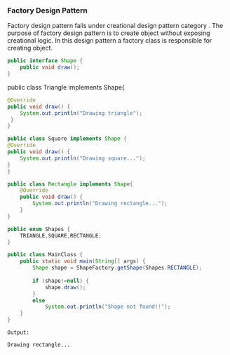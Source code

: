 ### Factory Design Pattern

Factory design pattern falls under creational design pattern category . The purpose of factory design pattern is to create object without exposing creational logic. In this design pattern a factory class is responsible for creating object.

```java
public interface Shape {
	public void draw();
}
```

public class Triangle implements Shape{

```java
@Override
public void draw() {
	System.out.println("Drawing triangle");
 }
}
```

```java
public class Square implements Shape {
@Override
public void draw() {
	System.out.println("Drawing square...");
}
}
```

```java
public class Rectangle implements Shape{
	@Override
	public void draw() {
		System.out.println("Drawing rectangle...");
	}
}
```

```java
public enum Shapes {
	TRIANGLE,SQUARE,RECTANGLE;
}
```

```java
public class MainClass {
	public static void main(String[] args) {
		Shape shape = ShapeFactory.getShape(Shapes.RECTANGLE);
		
		if (shape!=null) {
			shape.draw();
		}
		else
			System.out.println("Shape not found!!");
	}
} 
```

```
Output:

Drawing rectangle...
```

